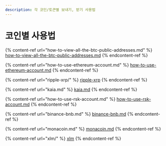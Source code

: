 ```yaml
---
description: 각 코인/토큰별 보내기, 받기 사용법
---
```


# 코인별 사용법

{% content-ref url="how-to-view-all-the-btc-public-addresses.md" %}
[how-to-view-all-the-btc-public-addresses.md](how-to-view-all-the-btc-public-addresses.md)
{% endcontent-ref %}

{% content-ref url="how-to-use-ethereum-account.md" %}
[how-to-use-ethereum-account.md](how-to-use-ethereum-account.md)
{% endcontent-ref %}

{% content-ref url="ripple-xrp/" %}
[ripple-xrp](ripple-xrp/)
{% endcontent-ref %}

{% content-ref url="kaia.md" %}
[kaia.md](kaia.md)
{% endcontent-ref %}

{% content-ref url="how-to-use-rsk-account.md" %}
[how-to-use-rsk-account.md](how-to-use-rsk-account.md)
{% endcontent-ref %}

{% content-ref url="binance-bnb.md" %}
[binance-bnb.md](binance-bnb.md)
{% endcontent-ref %}

{% content-ref url="monacoin.md" %}
[monacoin.md](monacoin.md)
{% endcontent-ref %}

{% content-ref url="xlm/" %}
[xlm](xlm/)
{% endcontent-ref %}

